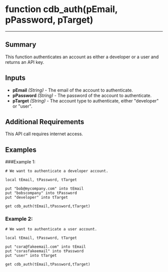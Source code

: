 # function cdb_auth(pEmail, pPassword, pTarget)

---
## Summary
This function authenticates an account as either a developer or a user and returns an API key.

## Inputs
* **pEmail** *(String)* - The email of the account to authenticate.
* **pPassword** *(String)* - The password of the account to authenticate.
* **pTarget** *(String)* - The account type to authenticate, either "developer" or "user".


## Additional Requirements
This API call requires internet access.


## Examples
###Example 1:
```livecodeserver
# We want to authenticate a developer account.

local tEmail, tPassword, tTarget

put "bob@mycompany.com" into tEmail
put "bobscompany" into tPassword
put "developer" into tTarget

get cdb_auth(tEmail,tPassword,tTarget)
```
### Example 2:
```livecodeserver
# We want to authenticate a user account.

local tEmail, tPassword, tTarget

put "cora@fakeemail.com" into tEmail
put "corasfakeemail" into tPassword
put "user" into tTarget

get cdb_auth(tEmail,tPassword,tTarget)
```